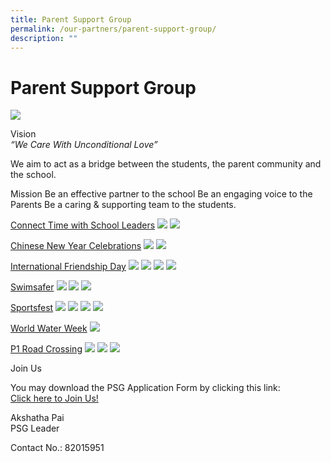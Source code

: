 ```yaml
---
title: Parent Support Group
permalink: /our-partners/parent-support-group/
description: ""
---
```

Parent Support Group
====================

![](/images/PSG/psg000.JPG)


Vision <br>
_“We Care With Unconditional Love”_


We aim to act as a bridge between the students, the parent community and the school.

Mission
Be an effective partner to the school
Be an engaging voice to the Parents
Be a caring &amp; supporting team to the students.


<u>Connect Time with School Leaders</u>
![](/images/PSG/psg100.jfif)
![](/images/PSG/psg101.jfif)

<u>Chinese New Year Celebrations</u>
![](/images/PSG/psg001.jfif)
![](/images/PSG/psg002.jfif)

<u>International Friendship Day</u>
![](/images/PSG/psg004.jfif)
![](/images/PSG/psg005.jfif)
![](/images/PSG/psg006.jfif)
![](/images/PSG/psg007.jfif)

<u>Swimsafer</u>
![](/images/PSG/psg008.jfif)
![](/images/PSG/psg009.jfif)
![](/images/PSG/psg010.jfif)

<u>Sportsfest</u>
![](/images/PSG/psg013.jpeg)
![](/images/PSG/psg014.jpeg)
![](/images/PSG/psg015.jpeg)
![](/images/PSG/psg016.jpeg)

<u>World Water Week</u>
![](/images/PSG/psg022.jpeg)

<u>P1 Road Crossing</u>
![](/images/PSG/psg024.jfif)
![](/images/PSG/psg025.jfif)
![](/images/PSG/psg026.jfif)

Join Us

You may download the PSG Application Form by clicking this link:<br>
[Click here to Join Us!](https://forms.gle/TX8REnhiSixPwybR6)

Akshatha Pai<br>
PSG Leader

Contact No.: 82015951